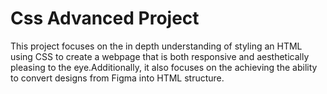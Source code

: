 # Css Advanced Project
This project focuses on the in depth understanding of styling an HTML using CSS to create a webpage that is both responsive and aesthetically pleasing to the eye.Additionally, it also focuses on the achieving the ability to convert designs from Figma into HTML structure.
